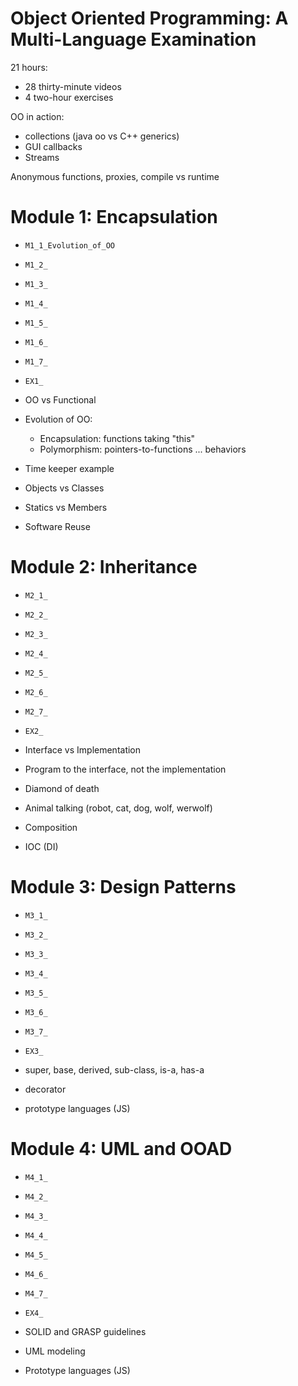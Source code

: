 # Object Oriented Programming: A Multi-Language Examination

21 hours:
  - 28 thirty-minute videos
  - 4 two-hour exercises
  
OO in action:
  - collections (java oo vs C++ generics)
  - GUI callbacks
  - Streams
  
Anonymous functions, proxies, compile vs runtime
  
# Module 1: Encapsulation #
  - `M1_1_Evolution_of_OO`
  - `M1_2_`
  - `M1_3_`
  - `M1_4_`
  - `M1_5_`
  - `M1_6_`
  - `M1_7_`
  - `EX1_`
  
  - OO vs Functional
  - Evolution of OO:
    - Encapsulation: functions taking "this" 
    - Polymorphism: pointers-to-functions ... behaviors
  - Time keeper example
  - Objects vs Classes
  - Statics vs Members
  - Software Reuse

# Module 2: Inheritance #
  - `M2_1_`
  - `M2_2_`
  - `M2_3_`
  - `M2_4_`
  - `M2_5_`
  - `M2_6_`
  - `M2_7_`
  - `EX2_`
  
  - Interface vs Implementation
  - Program to the interface, not the implementation
  - Diamond of death
  - Animal talking (robot, cat, dog, wolf, werwolf)
  - Composition
  - IOC (DI)

# Module 3: Design Patterns #
  - `M3_1_`
  - `M3_2_`
  - `M3_3_`
  - `M3_4_`
  - `M3_5_`
  - `M3_6_`
  - `M3_7_`
  - `EX3_`
  
  - super, base, derived, sub-class, is-a, has-a
  - decorator
  - prototype languages (JS)

# Module 4: UML and OOAD
  - `M4_1_`
  - `M4_2_`
  - `M4_3_`
  - `M4_4_`
  - `M4_5_`
  - `M4_6_`
  - `M4_7_`
  - `EX4_`
  
  - SOLID and GRASP guidelines
  - UML modeling
  - Prototype languages (JS)
